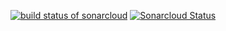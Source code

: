 [![build status of sonarcloud](https://travis-ci.org/aperry567/Triangle567.svg?branch=sonarcloud)](https://travis-ci.org/aperry567/Triangle567)
[![Sonarcloud Status](https://sonarcloud.io/api/badges/gate?key=Triangle567)](https://travis-ci.org/aperry567/Triangle567)





